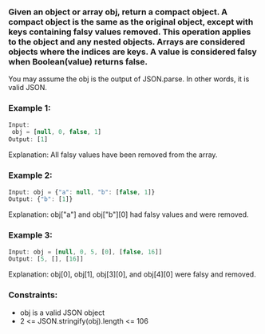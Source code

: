 ### Given an object or array obj, return a compact object. A compact object is the same as the original object, except with keys containing falsy values removed. This operation applies to the object and any nested objects. Arrays are considered objects where the indices are keys. A value is considered falsy when Boolean(value) returns false.

You may assume the obj is the output of JSON.parse. In other words, it is valid JSON.

 

### Example 1:
```js
Input:
 obj = [null, 0, false, 1]
Output: [1]
```
Explanation: All falsy values have been removed from the array.
### Example 2:

```js
Input: obj = {"a": null, "b": [false, 1]}
Output: {"b": [1]}
```
Explanation: obj["a"] and obj["b"][0] had falsy values and were removed.
### Example 3:
```js
Input: obj = [null, 0, 5, [0], [false, 16]]
Output: [5, [], [16]]
```
Explanation: obj[0], obj[1], obj[3][0], and obj[4][0] were falsy and removed.
 

### Constraints:

- obj is a valid JSON object
- 2 <= JSON.stringify(obj).length <= 106